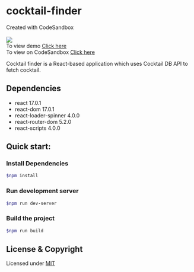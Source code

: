 # cocktail-finder

Created with CodeSandbox
<br><br>
![](https://img.shields.io/badge/Status-Complete-green.svg) <br>
To view demo [Click here](https://csb-dcife.netlify.app/) <br>
To view on CodeSandbox [Click here](https://codesandbox.io/s/github/vk0808/cocktail-finder)

Cocktail finder is a React-based application which uses Cocktail DB API to fetch cocktail.

## Dependencies

- react 17.0.1
- react-dom 17.0.1
- react-loader-spinner 4.0.0
- react-router-dom 5.2.0
- react-scripts 4.0.0

## Quick start:

### Install Dependencies

```sh
$npm install
```

### Run development server

```sh
$npm run dev-server
```

### Build the project

```sh
$npm run build
```

## License & Copyright

Licensed under [MIT](LICENSE)
